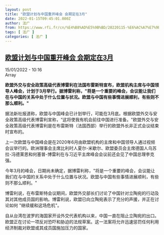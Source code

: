 ```yaml
---
layout: post
title: "欧盟计划与中国重开峰会 会期定在3月"
date: 2022-01-15T09:45:01.000Z
author: 法广
from: https://www.rfi.fr/cn/%E4%B8%AD%E5%9B%BD/20220115-%E6%AC%A7%E7%9B%9F%E8%AE%A1%E5%88%92%E4%B8%8E%E4%B8%AD%E5%9B%BD%E9%87%8D%E5%BC%80%E5%B3%B0%E4%BC%9A-%E4%BC%9A%E6%9C%9F%E5%AE%9A%E5%9C%A83%E6%9C%88
tags: [ 法广 ]
categories: [ 法广 ]
---
```

<!--1642239901000-->
[欧盟计划与中国重开峰会 会期定在3月](https://www.rfi.fr/cn/%E4%B8%AD%E5%9B%BD/20220115-%E6%AC%A7%E7%9B%9F%E8%AE%A1%E5%88%92%E4%B8%8E%E4%B8%AD%E5%9B%BD%E9%87%8D%E5%BC%80%E5%B3%B0%E4%BC%9A-%E4%BC%9A%E6%9C%9F%E5%AE%9A%E5%9C%A83%E6%9C%88)
------

<div>
<div>15/01/2022 - 10:16</div>Array<p><strong>                    欧盟外交与安全政策高级代表博雷利在法国布雷斯特宣布，欧盟机构主席与中国领导人峰会，计划于3月举行。据博雷利称，"将是一个重要的峰会，会议能让我们在与中国的关系中处于什么位置与状况。欧盟与中国有些事情进展顺利，有些则不那么顺利。"                </strong></p><div >                    <p>据法新社报道称，欧盟与中国峰会已计划举行，可能在3月底。根据欧盟外交与安全政策高级代表博雷利宣称，“这将使我有机会前往中国进行准备。"欧盟外交与安全政策高级代表博雷利是在布雷斯特（法国西部）举行的欧盟外长非正式会议结束时宣布的。</p><p>上一次欧盟与中国峰会是在2020年6月由欧盟机构的主席和中国领导人通过视频会议举行的。欧洲理事会主席比利时人夏尔-米歇尔、欧盟委员会主席德国人乌苏拉-冯德莱恩和何塞普-博雷利在与习近平主席峰会会议前还会见了中国总理李克强。</p><p>今年3月的峰会，日期尚未确定，据博雷利称，"将是一个重要的峰会，会议能让我们在与中国的关系中处于什么位置与状况。欧盟与中国有些事情进展顺利，有些则不那么顺利。"</p><p>博雷利说，在布雷斯特会议期间，欧盟外交部长们讨论了中国针对立陶宛的行动及其对其他成员国的影响。博雷利说，欧盟已向立陶宛表示了充分的声援，并正在讨论如何 "继续缓和这场危机"。</p><p>自从台湾在波罗的海国家开设外交代表机构以来，中国一直在阻止立陶宛的出口。欧盟正在讨论一项反对恐吓和胁迫的法规草案。这一法案将允许迅速惩罚任何利用经济制裁对欧盟或其成员国施加压力的国家。</p>                                            <div data-selfpromo-newsletter>    </div>    <div data-selfpromo-app>    </div>                </div>
</div>
